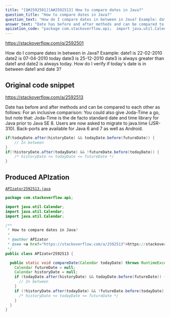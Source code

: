 ```yaml
---
title: "[Q#2592501][A#2592513] How to compare dates in Java?"
question_title: "How to compare dates in Java?"
question_text: "How do I compare dates in between in Java? Example: date1 is 22-02-2010  date2 is 07-04-2010 today   date3 is 25-12-2010 date3 is always greater than date1 and date2 is always today. How do I verify if today's date is in between date1 and date 3?"
answer_text: "Date has before and after methods and can be compared to each other as follows: For an inclusive comparison: You could also give Joda-Time a go, but note that: Joda-Time is the de facto standard date and time library for Java prior to Java SE 8. Users are now asked to migrate to java.time (JSR-310). Back-ports are available for Java 6 and 7 as well as Android."
apization_code: "package com.stackoverflow.api;  import java.util.Calendar; import java.util.Calendar; import java.util.Calendar;  /**  * How to compare dates in Java?  *  * @author APIzator  * @see <a href=\"https://stackoverflow.com/a/2592513\">https://stackoverflow.com/a/2592513</a>  */ public class APIzator2592513 {    public static void compareDate(Calendar todayDate) throws RuntimeException {     Calendar futureDate = null;     Calendar historyDate = null;     if (todayDate.after(historyDate) && todayDate.before(futureDate)) {       // In between     }     if (!historyDate.after(todayDate) && !futureDate.before(todayDate)) {       /* historyDate <= todayDate <= futureDate */     }   } }"
---
```


https://stackoverflow.com/q/2592501

How do I compare dates in between in Java?
Example:
date1 is 22-02-2010
 date2 is 07-04-2010 today 
 date3 is 25-12-2010
date3 is always greater than date1 and date2 is always today. How do I verify if today&#x27;s date is in between date1 and date 3?



## Original code snippet

https://stackoverflow.com/a/2592513

Date has before and after methods and can be compared to each other as follows:
For an inclusive comparison:
You could also give Joda-Time a go, but note that:
Joda-Time is the de facto standard date and time library for Java prior to Java SE 8. Users are now asked to migrate to java.time (JSR-310).
Back-ports are available for Java 6 and 7 as well as Android.

```java
if(todayDate.after(historyDate) && todayDate.before(futureDate)) {
    // In between
}
if(!historyDate.after(todayDate) && !futureDate.before(todayDate)) {
    /* historyDate <= todayDate <= futureDate */ 
}
```

## Produced APIzation

[`APIzator2592513.java`](https://github.com/pasqualesalza/apization-temp-data/raw/master/apizations/java/APIzator2592513.java)

```java
package com.stackoverflow.api;

import java.util.Calendar;
import java.util.Calendar;
import java.util.Calendar;

/**
 * How to compare dates in Java?
 *
 * @author APIzator
 * @see <a href="https://stackoverflow.com/a/2592513">https://stackoverflow.com/a/2592513</a>
 */
public class APIzator2592513 {

  public static void compareDate(Calendar todayDate) throws RuntimeException {
    Calendar futureDate = null;
    Calendar historyDate = null;
    if (todayDate.after(historyDate) && todayDate.before(futureDate)) {
      // In between
    }
    if (!historyDate.after(todayDate) && !futureDate.before(todayDate)) {
      /* historyDate <= todayDate <= futureDate */
    }
  }
}

```